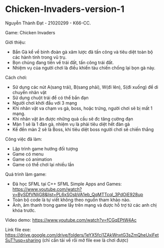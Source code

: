 # Chicken-Invaders-version-1

Nguyễn Thành Đạt - 21020299 - K66-CC.

Game: Chicken Invaders

Giới thiệu:
  - Bắn Gà kể về binh đoàn gà xâm lược đã tấn công và tiêu diệt toàn bộ các hành tinh trong vũ trụ. 
  - Bọn chúng đang tiến về trái đất, tấn công trái đất. 
  - Nhiệm vụ của người chơi là điều khiển tàu chiến chống lại bọn gà này.

Cách chơi:
  - Sử dụng các nút A(sang trái), B(sang phải), W(đi lên), S(đi xuống) để di chuyển nhân vật
  - Sử dụng chuột trái để có thể bắn đạn
  - Người chơi khởi đầu với 3 mạng
  - Khi nhân vật va chạm vs gà, boss, hoặc trứng, người chơi sẽ bị mất 1 mạng.
  - Khi nhân vật ăn được những quả cầu sẽ đc tăng cường đạn
  - Màn 1 sẽ là 1 đàn gà, nhiệm vụ là phải tiêu diệt hết đàn gà
  - Kế đến màn 2 sẽ là Boss, khi tiêu diệt boss người chơi sẽ chiến thắng

Công việc đã làm:
  - Lập trình game hướng đối tượng
  - Game có menu
  - Game có animation
  - Game có thể chơi lại nhiều lần
  
Quá trình làm game:
  - Đã học SFML tại C++ SFML Simple Apps and Games: https://www.youtube.com/watch?v=BySDfVNljG8&list=PL6xSOsbVA1eb_QqMTTcql_3PdOiE928up
  - Toàn bộ code là tự viết không theo nguồn tham khảo nào.
  - Ảnh, âm thanh trong game lấy trên mạng và được hỗ trợ từ các anh chị khóa trước.

Video demo: https://www.youtube.com/watch?v=fCGqEPtW4Ac

Link file exe: https://drive.google.com/drive/folders/1eYX5fci1ZAkWnxtG3sZmQheUxiFetSuT?usp=sharing (chỉ cần tải về rồi mở file exe là chơi được)
